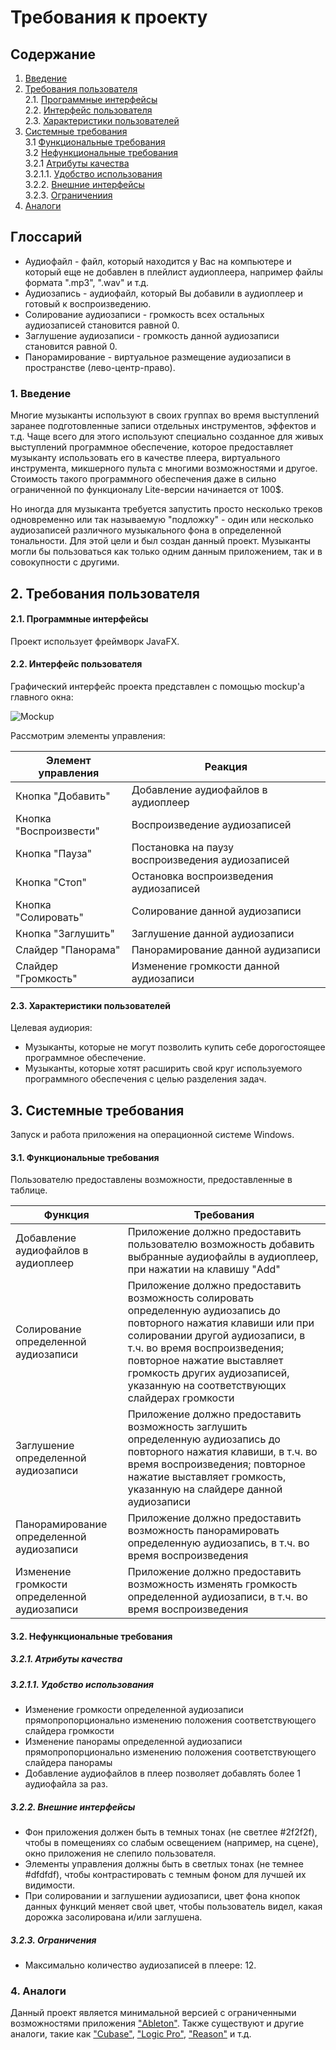 # Требования к проекту
## Содержание
1. [Введение](#1)
2. [Требования пользователя](#2) <br>
  2.1. [Программные интерфейсы](#2.1) <br>
  2.2. [Интерфейс пользователя](#2.2) <br>
  2.3. [Характеристики пользователей](#2.3) <br>
3. [Системные требования](#3.) <br>
  3.1 [Функциональные требования](#3.1) <br>
  3.2 [Нефункциональные требования](#3.2) <br>
     3.2.1 [Атрибуты качества](#3.2.1) <br>
        3.2.1.1. [Удобство использования](#3.2.1.1) <br>
     3.2.2. [Внешние интерфейсы](#3.2.2) <br>
     3.2.3. [Ограничениия](#3.2.3) <br>
4. [Аналоги](#4) <br>

## Глоссарий
* Аудиофайл - файл, который находится у Вас на компьютере и который еще не добавлен в плейлист аудиоплеера, например файлы формата ".mp3", ".wav" и т.д.
* Аудиозапись - аудиофайл, который Вы добавили в аудиоплеер и готовый к воспроизведению.
* Солирование аудиозаписи - громкость всех остальных аудиозаписей становится равной 0.
* Заглушение аудиозаписи - громкость данной аудиозаписи становится равной 0.
* Панорамирование - виртуальное размещение аудиозаписи в пространстве (лево-центр-право).
  
### 1. Введение <a name="1"></a>
Многие музыканты используют в своих группах во время выступлений заранее подготовленные записи отдельных инструментов, эффектов и т.д. Чаще всего для этого используют специально созданное для живых выступлений программное обеспечение, которое предоставляет музыканту использовать его в качестве плеера, виртуального инструмента, микшерного пульта с многими возможностями и другое. Стоимость такого программного обеспечения даже в сильно ограниченной по функционалу Lite-версии начинается от 100$. 

Но иногда для музыканта требуется запустить просто несколько треков одновременно или так называемую "подложку" - один или несколько аудиозаписей различного музыкального фона в определенной тональности. Для этой цели и был создан данный проект. Музыканты могли бы пользоваться как только одним данным приложением, так и в совокупности с другими.

## 2. Требования пользователя <a name="2"></a>
#### 2.1. Программные интерфейсы <a name="2.1"></a>
Проект использует фреймворк JavaFX.
#### 2.2. Интерфейс пользователя <a name="2.2"></a>
Графический интерфейс проекта представлен с помощью mockup'a главного окна:

![Mockup](https://github.com/Studenich/Multiplay/blob/master/Docs/Project%20Documentation/Mockup.png?raw=true)


Рассмотрим элементы управления:

Элемент управления | Реакция
--- | ---
Кнопка "Добавить"  | Добавление аудиофайлов в аудиоплеер
Кнопка "Воспроизвести" | Воспроизведение аудиозаписей
Кнопка "Пауза" | Постановка на паузу воспроизведения аудиозаписей
Кнопка "Стоп" | Остановка воспроизведения аудиозаписей
Кнопка "Солировать" | Солирование данной аудиозаписи
Кнопка "Заглушить" | Заглушение данной аудиозаписи
Слайдер "Панорама" | Панорамирование данной аудизаписи
Слайдер "Громкость" | Изменение громкости данной аудиозаписи

#### 2.3. Характеристики пользователей <a name="2.3"></a>
Целевая аудиория:
* Музыканты, которые не могут позволить купить себе дорогостоящее программное обеспечение.
* Музыканты, которые хотят расширить свой круг используемого программного обеспечения с целью разделения задач.

## 3. Системные требования <a name="3"></a>
Запуск и работа приложения на операционной системе Windows.
#### 3.1. Функциональные требования <a name="3.1"></a>
Пользователю предоставлены возможности, предоставленные в таблице.

Функция | Требования
--- | ---
Добавление аудиофайлов в аудиоплеер | Приложение должно предоставить пользователю возможность добавить выбранные аудиофайлы в аудиоплеер, при нажатии на клавишу "Add"
Солирование определенной аудиозаписи | Приложение должно предоставить возможность солировать определенную аудиозапись до повторного нажатия клавиши или при солировании другой аудиозаписи, в т.ч. во время воспроизведения; повторное нажатие выставляет громкость других аудиозаписей, указанную на соответствующих слайдерах громкости
Заглушение определенной аудиозаписи | Приложение должно предоставить возможность заглушить определенную аудиозапись до повторного нажатия клавиши, в т.ч. во время воспроизведения; повторное нажатие выставляет громкость, указанную на слайдере данной аудиозаписи
Панорамирование определенной аудиозаписи | Приложение должно предоставить возможность панорамировать определенную аудиозапись, в т.ч. во время воспроизведения
Изменение громкости определенной аудиозаписи | Приложение должно предоставить возможность изменять громкость определенной аудиозаписи, в т.ч. во время воспроизведения

#### 3.2. Нефункциональные требования <a name="3.2"></a>
  ##### 3.2.1. Атрибуты качества <a name="3.2.1"></a>
  ##### 3.2.1.1. Удобство использования <a name="3.2.1.1"></a>
  * Изменение громкости определенной аудиозаписи прямопропорционально изменению положения соответствующего слайдера громкости
  * Изменение панорамы определенной аудиозаписи прямопропорционально изменению положения соответствующего слайдера панорамы
  * Добавление аудиофайлов в плеер позволяет добавлять более 1 аудиофайла за раз.
  ##### 3.2.2. Внешние интерфейсы <a name="3.2.2"></a>
  * Фон приложения должен быть в темных тонах (не светлее #2f2f2f), чтобы в помещениях со слабым освещением (например, на сцене), окно приложения не слепило пользователя.
  * Элементы управления должны быть в светлых тонах (не темнее #dfdfdf), чтобы контрастировать с темным фоном для лучшей их видимости.
  * При солировании и заглушении аудиозаписи, цвет фона кнопок данных функций меняет свой цвет, чтобы пользователь видел, какая дорожка засолирована и/или заглушена.
  ##### 3.2.3. Ограничения <a name="3.2.3"></a>
  * Максимально количество аудиозаписей в плеере: 12.

### 4. Аналоги <a name="4"></a>
Данный проект является минимальной версией с ограниченными возможностями приложения ["Ableton"](https://www.ableton.com). Также существуют и другие аналоги, такие как ["Cubase"](https://www.steinberg.net/en/products/cubase/start.html), ["Logic Pro"](https://www.apple.com/logic-pro/), ["Reason"](https://www.propellerheads.se/en/reason) и т.д.
